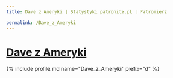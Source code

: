 ```yaml
---
title: Dave z Ameryki | Statystyki patronite.pl | Patromierz

permalink: /Dave_z_Ameryki
---
```


# [Dave z Ameryki](https://patronite.pl/Dave_z_Ameryki)

{% include profile.md name="Dave_z_Ameryki" prefix="d" %}
